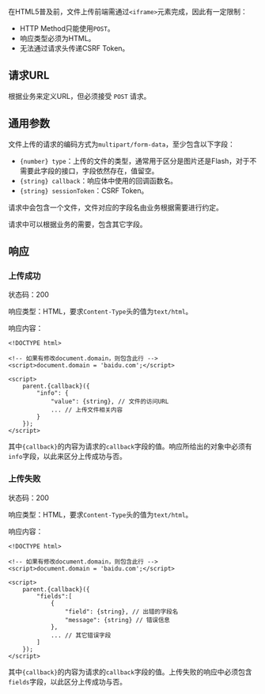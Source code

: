 在HTML5普及前，文件上传前端需通过`<iframe>`元素完成，因此有一定限制：

- HTTP Method只能使用`POST`。
- 响应类型必须为HTML。
- 无法通过请求头传递CSRF Token。


## 请求URL

根据业务来定义URL，但必须接受 `POST` 请求。

## 通用参数

文件上传的请求的编码方式为`multipart/form-data`，至少包含以下字段：

- `{number} type`：上传的文件的类型，通常用于区分是图片还是Flash，对于不需要此字段的接口，字段依然存在，值留空。
- `{string} callback`：响应体中使用的回调函数名。
- `{string} sessionToken`：CSRF Token。

请求中会包含一个文件，文件对应的字段名由业务根据需要进行约定。

请求中可以根据业务的需要，包含其它字段。

## 响应

### 上传成功

状态码：200

响应类型：HTML，要求`Content-Type`头的值为`text/html`。

响应内容：

    <!DOCTYPE html>

    <!-- 如果有修改document.domain，则包含此行 -->
    <script>document.domain = 'baidu.com';</script>

    <script>
        parent.{callback}({
            "info": {
                "value": {string}, // 文件的访问URL
                ... // 上传文件相关内容
            }
        });
    </script>

其中`{callback}`的内容为请求的`callback`字段的值。响应所给出的对象中必须有`info`字段，以此来区分上传成功与否。

### 上传失败

状态码：200

响应类型：HTML，要求`Content-Type`头的值为`text/html`。

响应内容：

    <!DOCTYPE html>

    <!-- 如果有修改document.domain，则包含此行 -->
    <script>document.domain = 'baidu.com';</script>

    <script>
        parent.{callback}({
            "fields":[
                {
                    "field": {string}, // 出错的字段名
                    "message": {string} // 错误信息
                },
                ... // 其它错误字段
            ]
        });
    </script>

其中`{callback}`的内容为请求的`callback`字段的值。上传失败的响应中必须包含`fields`字段，以此区分上传成功与否。